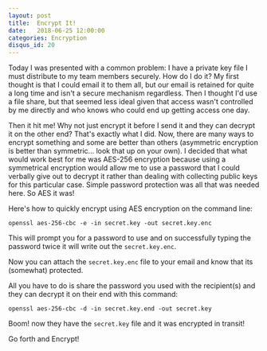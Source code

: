 ```yaml
---
layout: post
title:  Encrypt It!
date:   2018-06-25 12:00:00
categories: Encryption
disqus_id: 20
---
```


Today I was presented with a common problem: I have a private key file I must distribute to my team members securely. How do I do it? My first thought is that I could email it to them all, but our email is retained for quite a long time and isn't a secure mechanism regardless. Then I thought I'd use a file share, but that seemed less ideal given that access wasn't controlled by me directly and who knows who could end up getting access one day. 

Then it hit me! Why not just encrypt it before I send it and they can decrypt it on the other end? That's exactly what I did. Now, there are many ways to encrypt something and some are better than others (asymmetric encryption is better than symmetric... look that up on your own). I decided that what would work best for me was AES-256 encryption because using a symmetrical encryption would allow me to use a password that I could verbally give out to decrypt it rather than dealing with collecting public keys for this particular case. Simple password protection was all that was needed here. So AES it was!

Here's how to quickly encrypt using AES encryption on the command line:

~~~
openssl aes-256-cbc -e -in secret.key -out secret.key.enc
~~~

This will prompt you for a password to use and on successfully typing the password twice it will write out the `secret.key.enc`.

Now you can attach the `secret.key.enc` file to your email and know that its (somewhat) protected.

All you have to do is share the password you used with the recipient(s) and they can decrypt it on their end with this command:

~~~
openssl aes-256-cbc -d -in secret.key.end -out secret.key
~~~ 

Boom! now they have the `secret.key` file and it was encrypted in transit!

Go forth and Encrypt!